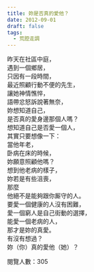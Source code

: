 ```yaml
---
title: 妳是否真的愛他？
date: 2012-09-01
draft: false
tags:
  - 荒腔走調
---
```

昨天在社區中庭，  
遇到一個鄉居，  
只因有一段時間，  
最近照顧行動不便的先生，  
讓她神情憔悴，  
語帶忿怒訴說著無奈，  
妳想知道自己，  
是否真的愛身邊那個人嗎？  
想知道自己是否愛一個人，  
其實只要想像一下：  
當他年老，  
卧病在床的時候，  
妳願意照顧他嗎？  
想到他老病的樣子，  
妳若是有些沮喪，  
那麼  
他絕不是能夠跟你厮守的人。  
要愛一個健康的人沒有困難，  
愛一個窮人是自己街動的選擇，  
能愛一個老病的人，  
那才是妳的真愛。  
有沒有想過？  
妳（你）真的愛他（她）？  


閱覽人數：305